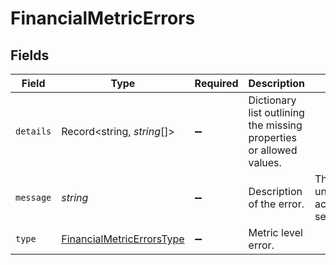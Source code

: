 # FinancialMetricErrors


## Fields

| Field                                                                         | Type                                                                          | Required                                                                      | Description                                                                   | Example                                                                       |
| ----------------------------------------------------------------------------- | ----------------------------------------------------------------------------- | ----------------------------------------------------------------------------- | ----------------------------------------------------------------------------- | ----------------------------------------------------------------------------- |
| `details`                                                                     | Record<string, *string*[]>                                                    | :heavy_minus_sign:                                                            | Dictionary list outlining the missing properties or allowed values.           |                                                                               |
| `message`                                                                     | *string*                                                                      | :heavy_minus_sign:                                                            | Description of the error.                                                     | There are uncategorized accounts IDs, see details.                            |
| `type`                                                                        | [FinancialMetricErrorsType](../../models/shared/financialmetricerrorstype.md) | :heavy_minus_sign:                                                            | Metric level error.                                                           |                                                                               |